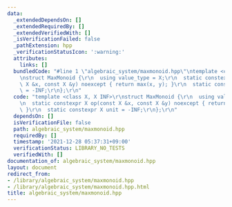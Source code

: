 ```yaml
---
data:
  _extendedDependsOn: []
  _extendedRequiredBy: []
  _extendedVerifiedWith: []
  _isVerificationFailed: false
  _pathExtension: hpp
  _verificationStatusIcon: ':warning:'
  attributes:
    links: []
  bundledCode: "#line 1 \"algebraic_system/maxmonoid.hpp\"\ntemplate <class X, X INF>\r\
    \nstruct MaxMonoid {\r\n  using value_type = X;\r\n  static constexpr X op(const\
    \ X &x, const X &y) noexcept { return max(x, y); }\r\n  static constexpr X unit\
    \ = -INF;\r\n};\r\n"
  code: "template <class X, X INF>\r\nstruct MaxMonoid {\r\n  using value_type = X;\r\
    \n  static constexpr X op(const X &x, const X &y) noexcept { return max(x, y);\
    \ }\r\n  static constexpr X unit = -INF;\r\n};\r\n"
  dependsOn: []
  isVerificationFile: false
  path: algebraic_system/maxmonoid.hpp
  requiredBy: []
  timestamp: '2021-12-28 05:37:31+09:00'
  verificationStatus: LIBRARY_NO_TESTS
  verifiedWith: []
documentation_of: algebraic_system/maxmonoid.hpp
layout: document
redirect_from:
- /library/algebraic_system/maxmonoid.hpp
- /library/algebraic_system/maxmonoid.hpp.html
title: algebraic_system/maxmonoid.hpp
---
```

